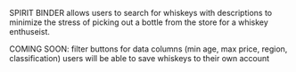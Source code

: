 SPIRIT BINDER
allows users to search for whiskeys with descriptions to minimize the stress of picking out a bottle from the store for a whiskey enthuseist.

COMING SOON:
filter buttons for data columns (min age, max price, region, classification)
users will be able to save whiskeys to their own account

